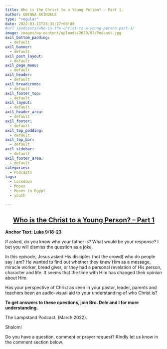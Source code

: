 ```yaml
---
title: Who is the Christ to a Young Person? – Part 1.
author: GBENGA AKINDELE
type: "regular"
date: 2022-03-11T23:31:27+00:00
#url /podcasts/who-is-the-christ-to-a-young-person-part-1/
image: images/wp-content/uploads/2020/07/Podcast.jpg
axil_bottom_padding:
  - default
axil_banner:
  - default
axil_post_layout:
  - default
axil_page_menu:
  - default
axil_header:
  - default
axil_breadcrumb:
  - default
axil_footer_top:
  - default
axil_layout:
  - default
axil_header_area:
  - default
axil_footer:
  - default
axil_top_padding:
  - default
axil_top_bar:
  - default
axil_sidebar:
  - default
axil_footer_area:
  - default
categories:
  - Podcasts
tags:
  - Lockdown
  - Moses
  - Moses in Egypt
  - youth

---
```

<h2 style="text-align: center;">
  <strong><u>Who is the Christ to a Young Person? – Part 1</u></strong>
</h2>

**Anchor Text: Luke 9:18-23**

If asked, do you know who your father is? What would be your response? I bet you will dismiss the question as a joke.

In this episode, Jesus asked His disciples (not the crowd) who do people say I am? He wanted to find out whether they knew Him as a message, miracle worker, bread giver, or they had a personal revelation of His person, character and life. It seems that the time with Him has changed their opinion about Him.

Has your perspective of Christ as seen in your pastor, leader, parents and teachers been an audio-visual aid to your understanding of who Christ is?

**To get answers to these questions, join Bro. Dele and I for more understanding.**

The Lampstand Podcast. (March 2022).

Shalom!

Do you have a question, comment or prayer request? Kindly let us know in the comment section below.
